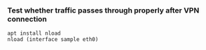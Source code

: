 ### Test whether traffic passes through properly after VPN connection
```
apt install nload
nload (interface sample eth0)
```
